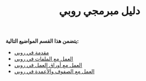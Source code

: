 ﻿---
title: دليل مبرمجي روبي
type: docs
weight: 20
url: /ar/java/ruby-programmers-guide/
---
**يتضمن هذا القسم المواضيع التالية:**

- [مقدمة في روبي](/cells/ar/java/introduction-in-ruby/)
- [العمل مع الملفات في روبي](/cells/ar/java/working-with-files-in-ruby/)
- [العمل مع أوراق العمل في روبي](/cells/ar/java/working-with-worksheets-in-ruby/)
- [العمل مع الصفوف والأعمدة في روبي](/cells/ar/java/working-with-rows-and-columns-in-ruby/)
